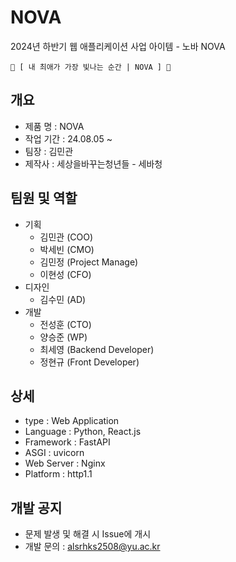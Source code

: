 # NOVA
2024년 하반기 웹 애플리케이션 사업 아이템 - 노바 NOVA

    🌻 [ 내 최애가 가장 빛나는 순간 | NOVA ] 🌻   


## 개요
 - 제품 명 : NOVA
 - 작업 기간 : 24.08.05 ~ 
 - 팀장 : 김민관
 - 제작사 : 세상을바꾸는청년들 - 세바청
  
## 팀원 및 역할
  + 기획
    + 김민관 (COO)
    + 박세빈 (CMO)
    + 김민정 (Project Manage)
    + 이현성 (CFO)
  + 디자인
    + 김수민 (AD)
  + 개발
    + 전성훈 (CTO)
    + 양승준 (WP)
    + 최세영 (Backend Developer)
    + 정현규 (Front Developer)

## 상세
 - type : Web Application
 - Language : Python, React.js
 - Framework : FastAPI
 - ASGI : uvicorn
 - Web Server : Nginx
 - Platform : http1.1
 
## 개발 공지
 - 문제 발생 및 해결 시 Issue에 개시
 - 개발 문의 : alsrhks2508@yu.ac.kr
